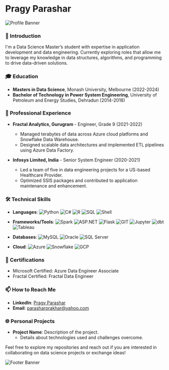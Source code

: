 # Pragy Parashar

![Profile Banner](https://via.placeholder.com/1000x300.png?text=Pragy+Parashar+-+Data+Scientist)

### 👋 Introduction
I'm a Data Science Master’s student with expertise in application development and data engineering. Currently exploring roles that allow me to leverage my knowledge in data structures, algorithms, and programming to drive data-driven solutions.

### 🎓 Education
- **Masters in Data Science**, Monash University, Melbourne (2022-2024)
- **Bachelor of Technology in Power System Engineering**, University of Petroleum and Energy Studies, Dehradun (2014-2018)

### 💼 Professional Experience
- **Fractal Analytics, Gurugram** - Engineer, Grade 9 (2021-2022)
  - Managed terabytes of data across Azure cloud platforms and Snowflake Data Warehouse.
  - Designed scalable data architectures and implemented ETL pipelines using Azure Data Factory.

- **Infosys Limited, India** - Senior System Engineer (2020-2021)
  - Led a team of five in data engineering projects for a US-based Healthcare Provider.
  - Optimized SSIS packages and contributed to application maintenance and enhancement.

### 🛠 Technical Skills
- **Languages**:
![Python](https://img.shields.io/badge/Python-3776AB?style=for-the-badge&logo=python&logoColor=white)
![C#](https://img.shields.io/badge/C%23-239120?style=for-the-badge&logo=c-sharp&logoColor=white)
![R](https://img.shields.io/badge/R-276DC3?style=for-the-badge&logo=r&logoColor=white)
![SQL](https://img.shields.io/badge/SQL-4479A1?style=for-the-badge&logo=postgresql&logoColor=white)
![Shell](https://img.shields.io/badge/Shell-4EAA25?style=for-the-badge&logo=gnu-bash&logoColor=white)

- **Frameworks/Tools**:
![Spark](https://img.shields.io/badge/Apache%20Spark-E25A1C?style=for-the-badge&logo=apache-spark&logoColor=white)
![ASP.NET](https://img.shields.io/badge/ASP.NET-512BD4?style=for-the-badge&logo=dotnet&logoColor=white)
![Flask](https://img.shields.io/badge/Flask-000000?style=for-the-badge&logo=flask&logoColor=white)
![GIT](https://img.shields.io/badge/GIT-F05032?style=for-the-badge&logo=git&logoColor=white)
![Jupyter](https://img.shields.io/badge/Jupyter-F37626?style=for-the-badge&logo=jupyter&logoColor=white)
![dbt](https://img.shields.io/badge/dbt-FF694B?style=for-the-badge&logo=dbt&logoColor=white)
![Tableau](https://img.shields.io/badge/Tableau-E97627?style=for-the-badge&logo=tableau&logoColor=white)

- **Databases**:
![MySQL](https://img.shields.io/badge/MySQL-4479A1?style=for-the-badge&logo=mysql&logoColor=white)
![Oracle](https://img.shields.io/badge/Oracle-F80000?style=for-the-badge&logo=oracle&logoColor=white)
![SQL Server](https://img.shields.io/badge/SQL%20Server-CC2927?style=for-the-badge&logo=microsoft-sql-server&logoColor=white)

- **Cloud**:
![Azure](https://img.shields.io/badge/Azure-0078D4?style=for-the-badge&logo=microsoft-azure&logoColor=white)
![Snowflake](https://img.shields.io/badge/Snowflake-29B5E8?style=for-the-badge&logo=snowflake&logoColor=white)
![GCP](https://img.shields.io/badge/GCP-4285F4?style=for-the-badge&logo=google-cloud&logoColor=white)

### 🏅 Certifications
- Microsoft Certified: Azure Data Engineer Associate
- Fractal Certified: Fractal Data Engineer

### 📫 How to Reach Me
- **LinkedIn**: [Pragy Parashar](http://www.linkedin.com/in/pragy-parashar-08913675)
- **Email**: [parasharprakhar@yahoo.com](mailto:parasharprakhar@yahoo.com)

### 🌐 Personal Projects
- **Project Name**: Description of the project.
  - Details about technologies used and challenges overcome.

Feel free to explore my repositories and reach out if you are interested in collaborating on data science projects or exchange ideas!

![Footer Banner](https://via.placeholder.com/1000x100.png?text=Thank+you+for+visiting+my+profile!)
